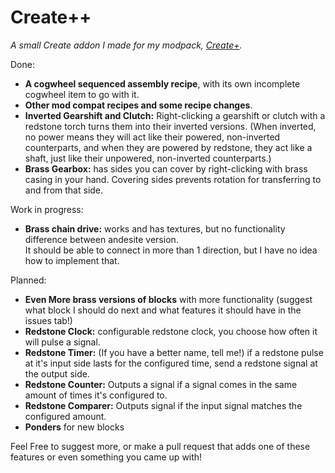 # Create++
_A small Create addon I made for my modpack, [Create+](https://www.curseforge.com/minecraft/modpacks/create-mod-plus)._

Done:

- **A cogwheel sequenced assembly recipe**, with its own incomplete cogwheel item to go with it.
- **Other mod compat recipes and some recipe changes**.
- **Inverted Gearshift and Clutch:** Right-clicking a gearshift or clutch with a redstone torch turns them into their inverted versions. (When inverted, no power means they will act like their powered, non-inverted counterparts, and when they are powered by redstone, they act like a shaft, just like their unpowered, non-inverted counterparts.)
- **Brass Gearbox:** has sides you can cover by right-clicking with brass casing in your hand. Covering sides prevents rotation for transferring to and from that side.

Work in progress:

- **Brass chain drive:** works and has textures, but no functionality difference between andesite version.  
It should be able to connect in more than 1 direction, but I have no idea how to implement that.

Planned:

- **Even More brass versions of blocks** with more functionality (suggest what block I should do next and what features it should have in the issues tab!)
- **Redstone Clock:** configurable redstone clock, you choose how often it will pulse a signal.
- **Redstone Timer:** (If you have a better name, tell me!) if a redstone pulse at it's input side lasts for the configured time, send a redstone signal at the output side.
- **Redstone Counter:** Outputs a signal if a signal comes in the same amount of times it's configured to.
- **Redstone Comparer:** Outputs signal if the input signal matches the configured amount. 
- **Ponders** for new blocks

Feel Free to suggest more, or make a pull request that adds one of these features or even something you came up with!